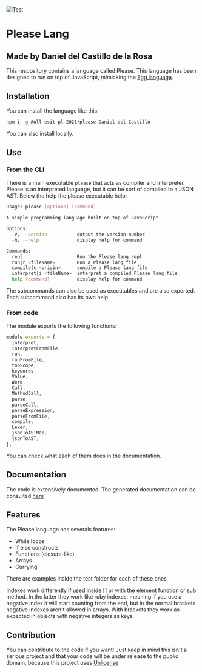 [![Test](https://github.com/ULL-ESIT-PL-2021/please-Daniel-del-Castillo/actions/workflows/test.yaml/badge.svg?branch=main)](https://github.com/ULL-ESIT-PL-2021/please-Daniel-del-Castillo/actions/workflows/test.yaml)
# Please Lang
## Made by Daniel del Castillo de la Rosa
This respository contains a language called Please. This language has been designed to run on top of JavaScript, mimicking the [Egg language](https://eloquentjavascript.net/12_language.html).
## Installation
You can install the language like this:
```sh
npm i -g @ull-esit-pl-2021/please-Daniel-del-Castillo
```
You can also install locally.
## Use
### From the CLI
There is a main executable `please` that acts as compiler and interpreter. Please is an interpreted language, but it can be sort of compiled to a JSON AST. Below the help the please executable help:
```sh
Usage: please [options] [command]

A simple programming language built on top of JavaScript

Options:
  -V, --version           output the version number
  -h, --help              display help for command

Commands:
  repl                    Run the Please lang repl
  run|r <fileName>        Run a Please lang file
  compile|c <origin>      compile a Please lang file
  interpret|i <fileName>  interpret a compiled Please lang file
  help [command]          display help for command
```
The subcommands can also be used as executables and are also exported. Each subcommand also has its own help.
### From code
The module exports the following functions:
```js
module.exports = {
  interpret,
  interpretFromFile,
  run,
  runFromFile,
  topScope,
  keywords,
  Value,
  Word,
  Call,
  MethodCall,
  parse,
  parseCall,
  parseExpression,
  parseFromFile,
  compile,
  Lexer,
  jsonToASTMap,
  jsonToAST,
};

```
You can check what each of them does in the documentation.
## Documentation
The code is extensively documented. The generated documentation can be consulted [here](https://ull-esit-pl-2021.github.io/egg-method-evaluate-Daniel-del-Castillo/index.html)

## Features
The Please language has severals features:
* While loops
* If else constructs
* Functions (closure-like)
* Arrays
* Currying

There are examples inside the test folder for each of these ones

Indexes work differently if used inside [] or with the element function or sub method. In the latter they work like ruby indexes, meaning if you use a negative index it will start counting from the end, but in the normal brackets negative indexes aren't allowed in arrays. With brackets they work as expected in objects with negative integers as keys.

## Contribution
You can contribute to the code if you want! Just keep in mind this isn't a serious project and that your code will be under release to the public domain, because this project uses [Unlicense](https://unlicense.org/)
